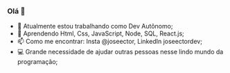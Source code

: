 ### Olá 👋


- 🔭 Atualmente estou trabalhando como Dev Autônomo;
- 🌱 Aprendendo Html, Css, JavaScript, Node, SQL, React.js;
- 📫 Como me encontrar: Insta @joseector, LinkedIn joseectordev;
- 💻 Grande necessidade de ajudar outras pessoas nesse lindo mundo da programação;
